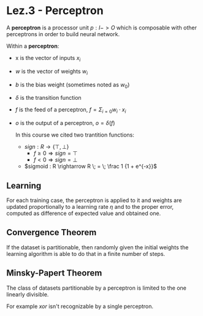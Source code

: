 # Lez.3 - Perceptron

A **perceptron** is a processor unit $p : I -> O$ which is composable with other perceptrons in order to build neural network.

Within a **perceptron**:
- x is the vector of inputs $x_i$
- $w$ is the vector of weights $w_i$
- $b$ is the bias weight (sometimes noted as $w_0$)
- $\delta$ is the transition function
- $f$ is the feed of a perceptron, $f = \Sigma_{i=0} w_i \cdot x_i$
- $o$ is the output of a perceptron, $o = \delta(f)$

  In this course we cited two trantition functions:
  - $sign : R \rightarrow \{\top, \bot\}$
      - $f \geq 0 \Rightarrow sign = \top$
      - $f < 0 \Rightarrow sign = \bot$
  - $sigmoid : R \rightarrow R \; = \; \frac 1 {1 + e^{-x}}$

## Learning

For each training case, the perceptron is applied to it and weights are updated proportionally to a learning rate $\eta$ and to the proper error, computed as difference of expected value and obtained one.

## Convergence Theorem

If the dataset is partitionable, then randomly given the initial weights the learning algorithm is able to do that in a finite number of steps.

## Minsky-Papert Theorem

The class of datasets partitionable by a perceptron is limited to the one linearly divisible.

For example $xor$ isn't recognizable by a single perceptron.
